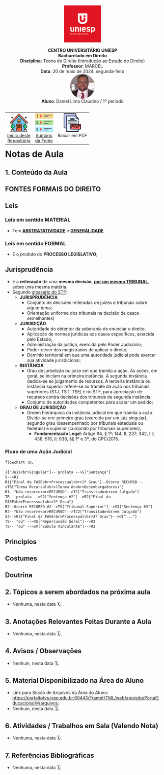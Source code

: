 <div align="center">

<p align="center"><img height="120" src="../../../figuras/LOGO_UNIESP.png"> </p>

<p align="center"><b>CENTRO UNIVERSITÁRIO UNIESP</b><br>
<b>Bacharelado em Direito</b><br>
<b>Disciplina</b>: Teoria do Direito (Introdução ao Estudo do Direito)<br>
<b>Professor</b>: MARCEL<br>
<b>Data</b>: 20 de maio de 2024, segunda-feira<br>
<img align="center" src="../../../figuras/FOTO_PERFIL_DANIEL_CLAUDINO_2023.png" width="80"><br>
<b>Aluno</b>: Daniel Lima Claudino / 1º período<br>
 </p>
</div>

<table align="right" border="0">
  <tr>
    <td align="center" valign="top">
      <a href="../../../README.md">
        <img src="https://github.com/dnlclaudino/imagens/blob/master/icones/icone-casa2.png?raw=true" heigh="60" width="60"><br>Início deste <br>Repositório
      </a>
    </td>
    <td align="center" valign="top">
      <a href="../README.md">
        <img src="https://github.com/dnlclaudino/imagens/blob/master/icones/icone-sumario.png?raw=true" heigh="60" width="60"><br>Sumário<br>da Fonte
      </a>
    </td>
    <td align="center" valign="top">
        <img src="https://github.com/dnlclaudino/imagens/blob/master/icones-aplicativos/pdf/pdf.png?raw=true" heigh="60" width="60"><br>Baixar em PDF
    </td>
  </tr>
</table><br><br><br><br><br>

# Notas de Aula

## 1. Conteúdo da Aula

<h2>FONTES FORMAIS DO DIREITO</h2>

## Leis

### Leis em sentido MATERIAL

- Tem **[ABSTRATATIVIDADE](https://github.com/dnlclaudino/introducao-ao-estudo-do-direito/blob/master/livro-NADER-2016-introducao-ao-estudo-do-direito/capitulo-09-norma-juridica.md#abstratividade)** e **[GENERALIDADE](https://github.com/dnlclaudino/introducao-ao-estudo-do-direito/blob/master/livro-NADER-2016-introducao-ao-estudo-do-direito/capitulo-09-norma-juridica.md#generalidade)**

### Leis em sentido FORMAL

- É o produto do **PROCESSO LEGISLATIVO**;

## Jurisprudência

- É a **reiteração** de uma **mesma decisão**, <b><u>por um mesmo TRIBUNAL</u></b>, sobre uma mesma matéria.
- Segundo [glossário do STF](https://portal.stf.jus.br/jurisprudencia/glossario.asp):
  - **JURISPRUDÊNCIA**
    - Conjunto de decisões reiteradas de juízes e tribunais sobre algum tema;
    - Orientação uniforme dos tribunais na decisão de casos semelhantes)
  - **JURISDIÇÃO**
    - Autoridade do detentor da soberania de enunciar o direito;
    - Aplicação de normas jurídicas aos casos específicos, exercida pelo Estado;
    - Administração da justiça, exercida pelo Poder Judiciário;
    - Poder-dever dos magistrados de aplicar o direito;
    - Domínio territorial em que uma autoridade judicial pode exercer sua atividade jurisdicional;
  - **INSTÂNCIA**
    - Grau de jurisdição ou juízo em que tramita a ação. As ações, em geral, se iniciam na primeira instância. A segunda instância dedica-se ao julgamento de recursos. A terceira instância ou instância superior refere-se ao trâmite da ação nos tribunais superiores (STJ, TST, TSE) e no STF, para apreciação de recursos contra decisões dos tribunais de segunda instância;
    - Conjunto de autoridades competentes para acatar um pedido;
  - **GRAU DE JURISDIÇÃO**
    - Ordem hierárquica da instância judicial em que tramita a ação. Divide-se em: primeiro grau (exercido por um juiz singular), segundo grau (desempenhado por tribunais estaduais ou federais) e superior (cumprido por tribunais superiores);
      - **Fundamentação Legal**: Artigo 64, § 1º; 144, II; 227; 342, III; 438; 516, II; 938, §§ 1º e 3º, do CPC/2015. 

### Fluxo de uma Ação Judicial

```mermaid
flowchart TD;

J["Juiz<br>Singular"]-- prolata -->S["Sentença"]
S-->R1
R1{"Final da FASE<br>Processual<br>1º Grau"}--Ocorre RECURSO -->TR["Turma Recursal<br>(Turma de<br>Desembargadores)"]
R1--"Não recorre<br>RECURSO"-->TJ["Transitado<br>em Julgado"]
TR-- prolata -->S2["Sentença #2"]-->R2{"Final da FASE<br>Processual<br>2º Grau"}
R2--Ocorre RECURSO #2-->TS["Tribunal Superior"]-->S3["Sentença #3"]
R2--"Não recorre<br>RECURSO"-->TJ2["Transitado<br>em Julgado"]
S3-->R3{"Final da FASE<br>Processual<br>3º Grau"}-->O["..."]
TS-- "ou" -->RG["Repercussão Geral"]-->R3
TS-- "ou" -->SV["Súmula Vinculante"]-->R3
```

## Princípios

## Costumes

## Doutrina

## 2. Tópicos a serem abordados na próxima aula

- Nenhuma, nesta data 🗓.

## 3. Anotações Relevantes Feitas Durante a Aula

- Nenhuma, nesta data 🗓.

## 4. Avisos / Observações

- Nenhum, nesta data 🗓.

## 5. Material Disponibilizado na Área do Aluno

- Link para Seção de Arquivos da Área do Aluno: https://portaltotvs.iesp.edu.br:60443/FrameHTML/web/app/edu/PortalEducacional/#/arquivos;
- Nenhum, nesta data 🗓.

## 6. Atividades / Trabalhos em Sala (Valendo Nota)

- Nenhuma, nesta data 🗓.

## 7. Referências Bibliográficas

- Nenhuma, nesta data 🗓.
